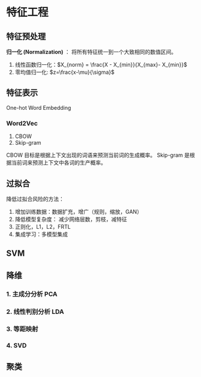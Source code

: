 # 特征工程

## 特征预处理

**归一化 (Normalization)** ： 将所有特征统一到一个大致相同的数值区间。
1. 线性函数归一化：$X_{norm} = \frac{X - X_{min}}{X_{max}- X_{min}}$
2. 零均值归一化: $z=\frac{x-\mu}{\sigma}$
   
## 特征表示

One-hot
Word Embedding

### Word2Vec

1. CBOW
2. Skip-gram
   
CBOW 目标是根据上下文出现的词语来预测当前词的生成概率。
Skip-gram 是根据当前词来预测上下文中各词的生产概率。


## 过拟合

降低过拟合风险的方法：
1. 增加训练数据：数据扩充，增广（规则，缩放，GAN）
2. 降低模型复杂度： 减少网络层数，剪枝，减特征
3. 正则化，L1，L2，FRTL
4. 集成学习：多模型集成


## SVM

## 降维

### 1. 主成分分析 PCA

### 2. 线性判别分析 LDA

### 3. 等距映射

### 4. SVD

## 聚类



